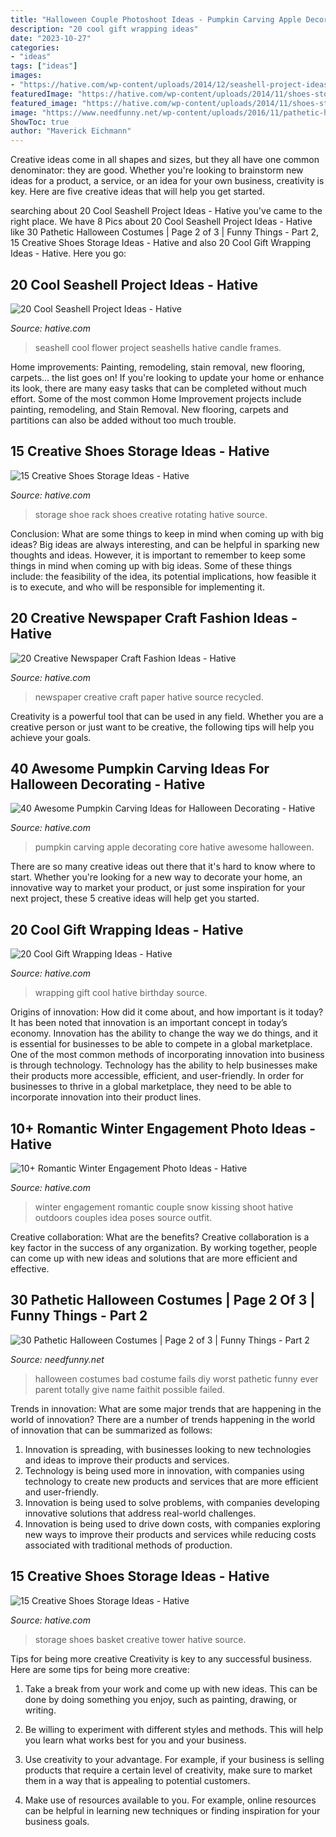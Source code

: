 ```yaml
---
title: "Halloween Couple Photoshoot Ideas - Pumpkin Carving Apple Decorating Core Hative Awesome Halloween"
description: "20 cool gift wrapping ideas"
date: "2023-10-27"
categories:
- "ideas"
tags: ["ideas"]
images:
- "https://hative.com/wp-content/uploads/2014/12/seashell-project-ideas/8-seashell-flower.jpg"
featuredImage: "https://hative.com/wp-content/uploads/2014/11/shoes-storage-ideas/11-rotating-shoe-rack.jpg"
featured_image: "https://hative.com/wp-content/uploads/2014/11/shoes-storage-ideas/1-basket-tower.jpg"
image: "https://www.needfunny.net/wp-content/uploads/2016/11/pathetic-halloween-costumes-8.jpg"
ShowToc: true
author: "Maverick Eichmann"
---
```



Creative ideas come in all shapes and sizes, but they all have one common denominator: they are good. Whether you're looking to brainstorm new ideas for a product, a service, or an idea for your own business, creativity is key. Here are five creative ideas that will help you get started.

	

		
searching about 20 Cool Seashell Project Ideas - Hative you've came to the right place. We have 8 Pics about 20 Cool Seashell Project Ideas - Hative like 30 Pathetic Halloween Costumes | Page 2 of 3 | Funny Things - Part 2, 15 Creative Shoes Storage Ideas - Hative and also 20 Cool Gift Wrapping Ideas - Hative. Here you go:
		
    
## 20 Cool Seashell Project Ideas - Hative

<img loading=lazy src="https://hative.com/wp-content/uploads/2014/12/seashell-project-ideas/8-seashell-flower.jpg" onerror="this.onerror=null;this.src='https://tse1.mm.bing.net/th?id=OIP.DhHBkS07_Q0sr5Fnyjy0_QHaJ6&amp;pid=15.1';" alt="20 Cool Seashell Project Ideas - Hative">

_Source: hative.com_

>seashell cool flower project seashells hative candle frames. 

	

Home improvements: Painting, remodeling, stain removal, new flooring, carpets... the list goes on!
If you're looking to update your home or enhance its look, there are many easy tasks that can be completed without much effort. Some of the most common Home Improvement projects include painting, remodeling, and Stain Removal. New flooring, carpets and partitions can also be added without too much trouble.

    
## 15 Creative Shoes Storage Ideas - Hative

<img loading=lazy src="https://hative.com/wp-content/uploads/2014/11/shoes-storage-ideas/11-rotating-shoe-rack.jpg" onerror="this.onerror=null;this.src='https://tse3.mm.bing.net/th?id=OIP.YkMkxUpJK5RKBZ2a3OEgBwHaMZ&amp;pid=15.1';" alt="15 Creative Shoes Storage Ideas - Hative">

_Source: hative.com_

>storage shoe rack shoes creative rotating hative source. 

	

Conclusion: What are some things to keep in mind when coming up with big ideas?
Big ideas are always interesting, and can be helpful in sparking new thoughts and ideas. However, it is important to remember to keep some things in mind when coming up with big ideas. Some of these things include: the feasibility of the idea, its potential implications, how feasible it is to execute, and who will be responsible for implementing it.

    
## 20 Creative Newspaper Craft Fashion Ideas - Hative

<img loading=lazy src="https://hative.com/wp-content/uploads/2014/10/newspaper-craft-fashion-ideas/14-creative-newspaper-craft-fashion-ideas.jpg" onerror="this.onerror=null;this.src='https://tse4.mm.bing.net/th?id=OIP.LGUML7UIRXT0iilHjTsgxQHaLH&amp;pid=15.1';" alt="20 Creative Newspaper Craft Fashion Ideas - Hative">

_Source: hative.com_

>newspaper creative craft paper hative source recycled. 

	

Creativity is a powerful tool that can be used in any field. Whether you are a creative person or just want to be creative, the following tips will help you achieve your goals.

    
## 40 Awesome Pumpkin Carving Ideas For Halloween Decorating - Hative

<img loading=lazy src="https://hative.com/wp-content/uploads/2014/10/pumpkin-carving-ideas/37-apple-core.jpg" onerror="this.onerror=null;this.src='https://tse2.mm.bing.net/th?id=OIP.xsi2bWOoFnhwn9wWYW99zwHaLL&amp;pid=15.1';" alt="40 Awesome Pumpkin Carving Ideas for Halloween Decorating - Hative">

_Source: hative.com_

>pumpkin carving apple decorating core hative awesome halloween. 

	

There are so many creative ideas out there that it's hard to know where to start. Whether you're looking for a new way to decorate your home, an innovative way to market your product, or just some inspiration for your next project, these 5 creative ideas will help get you started.

    
## 20 Cool Gift Wrapping Ideas - Hative

<img loading=lazy src="https://hative.com/wp-content/uploads/2014/10/gift-wrapping-ideas/3-cool-gift-wrapping-ideas.jpg" onerror="this.onerror=null;this.src='https://tse2.mm.bing.net/th?id=OIP.IumchR58nq-vAcfGyDOSDAHaJ4&amp;pid=15.1';" alt="20 Cool Gift Wrapping Ideas - Hative">

_Source: hative.com_

>wrapping gift cool hative birthday source. 

	

Origins of innovation: How did it come about, and how important is it today?
It has been noted that innovation is an important concept in today’s economy. Innovation has the ability to change the way we do things, and it is essential for businesses to be able to compete in a global marketplace. One of the most common methods of incorporating innovation into business is through technology. Technology has the ability to help businesses make their products more accessible, efficient, and user-friendly. In order for businesses to thrive in a global marketplace, they need to be able to incorporate innovation into their product lines.

    
## 10+ Romantic Winter Engagement Photo Ideas - Hative

<img loading=lazy src="https://hative.com/wp-content/uploads/2014/11/winter-engagement-photo-ideas/1-winter-engagement-photo-ideas.jpg" onerror="this.onerror=null;this.src='https://tse3.mm.bing.net/th?id=OIP.2UMxPygD4JpAX1mOnGW2CgHaLH&amp;pid=15.1';" alt="10+ Romantic Winter Engagement Photo Ideas - Hative">

_Source: hative.com_

>winter engagement romantic couple snow kissing shoot hative outdoors couples idea poses source outfit. 

	

Creative collaboration: What are the benefits?
Creative collaboration is a key factor in the success of any organization. By working together, people can come up with new ideas and solutions that are more efficient and effective.

    
## 30 Pathetic Halloween Costumes | Page 2 Of 3 | Funny Things - Part 2

<img loading=lazy src="https://www.needfunny.net/wp-content/uploads/2016/11/pathetic-halloween-costumes-8.jpg" onerror="this.onerror=null;this.src='https://tse4.mm.bing.net/th?id=OIP.7VcF-bh0iOqees910cHtGAHaIz&amp;pid=15.1';" alt="30 Pathetic Halloween Costumes | Page 2 of 3 | Funny Things - Part 2">

_Source: needfunny.net_

>halloween costumes bad costume fails diy worst pathetic funny ever parent totally give name faithit possible failed. 

	

Trends in innovation: What are some major trends that are happening in the world of innovation?
There are a number of trends happening in the world of innovation that can be summarized as follows: 
1. Innovation is spreading, with businesses looking to new technologies and ideas to improve their products and services. 
2. Technology is being used more in innovation, with companies using technology to create new products and services that are more efficient and user-friendly. 
3. Innovation is being used to solve problems, with companies developing innovative solutions that address real-world challenges. 
4. Innovation is being used to drive down costs, with companies exploring new ways to improve their products and services while reducing costs associated with traditional methods of production.

    
## 15 Creative Shoes Storage Ideas - Hative

<img loading=lazy src="https://hative.com/wp-content/uploads/2014/11/shoes-storage-ideas/1-basket-tower.jpg" onerror="this.onerror=null;this.src='https://tse4.mm.bing.net/th?id=OIP.uU5c6ns-NfJAxeGb-bZqsAHaJ4&amp;pid=15.1';" alt="15 Creative Shoes Storage Ideas - Hative">

_Source: hative.com_

>storage shoes basket creative tower hative source. 

	

Tips for being more creative
Creativity is key to any successful business. Here are some tips for being more creative:
1. Take a break from your work and come up with new ideas. This can be done by doing something you enjoy, such as painting, drawing, or writing.

2. Be willing to experiment with different styles and methods. This will help you learn what works best for you and your business.

3. Use creativity to your advantage. For example, if your business is selling products that require a certain level of creativity, make sure to market them in a way that is appealing to potential customers.

4. Make use of resources available to you. For example, online resources can be helpful in learning new techniques or finding inspiration for your business goals.


